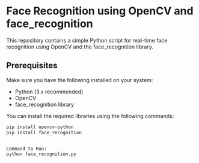 # Face Recognition using OpenCV and face_recognition

This repository contains a simple Python script for real-time face recognition using OpenCV and the face_recognition library.

## Prerequisites

Make sure you have the following installed on your system:

- Python (3.x recommended)
- OpenCV
- face_recognition library

You can install the required libraries using the following commands:

```bash
pip install opencv-python
pip install face_recognition


Command to Run:
python face_recognition.py
